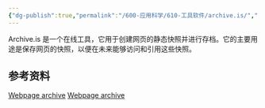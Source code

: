 ```yaml
---
{"dg-publish":true,"permalink":"/600-应用科学/610-工具软件/archive.is/","tags":["Plugin/Chrome","网页快照"],"noteIcon":""}
---
```


Archive.is 是一个在线工具，它用于创建网页的静态快照并进行存档。它的主要用途是保存网页的快照，以便在未来能够访问和引用这些快照。




## 参考资料
[Webpage archive](https://archive.is/)
[Webpage archive](https://archive.md/)

